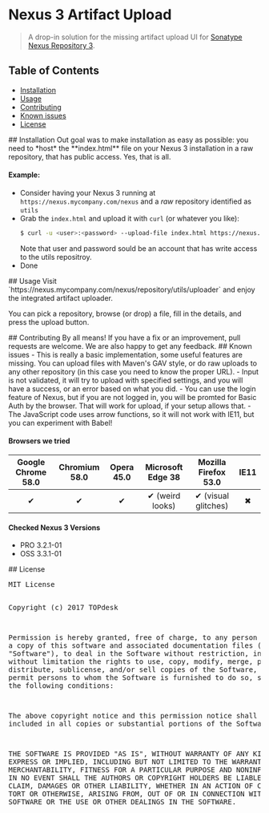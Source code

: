 # Nexus 3 Artifact Upload
> A drop-in solution for the missing artifact upload UI for [Sonatype Nexus Repository 3](https://www.sonatype.com/nexus-repository-oss).

## Table of Contents
- [Installation](#installation)
- [Usage](#usage)
- [Contributing](#contributing)
- [Known issues](#known_issues)
- [License](#license)

<a name="installation"/>
## Installation
Out goal was to make installation as easy as possible: you need to *host* the **index.html** file on your Nexus 3 installation in a raw repository, that has public access. Yes, that is all.

#### Example:
- Consider having your Nexus 3 running at `https://nexus.mycompany.com/nexus` and a *raw* repository identified as `utils`
- Grab the `index.html` and upload it with `curl` (or whatever you like):
  ```bash
  $ curl -u <user>:<password> --upload-file index.html https://nexus.mycompany.com/nexus/repository/utils/uploader
  ```
  Note that user and password sould be an account that has write access to the utils repositroy.
- Done

<a name="usage"/>
## Usage
Visit `https://nexus.mycompany.com/nexus/repository/utils/uploader` and enjoy the integrated artifact uploader.

You can pick a repository, browse (or drop) a file, fill in the details, and press the upload button.

<a name="contributing"/>
## Contributing
By all means! If you have a fix or an improvement, pull requests are welcome. We are also happy to get any feedback.

<a name="known_issues"/>
## Known issues
- This is really a basic implementation, some useful features are missing. You can upload files with Maven's GAV style, or do raw uploads to any other repository (in this case you need to know the proper URL).
- Input is not validated, it will try to upload with specified settings, and you will have a success, or an error based on what you did.
- You can use the login feature of Nexus, but if you are not logged in, you will be promted for Basic Auth by the browser. That will work for upload, if your setup allows that.
- The JavaScript code uses arrow functions, so it will not work with IE11, but you can experiment with Babel!

#### Browsers we tried

| Google Chrome 58.0 | Chromium 58.0 | Opera 45.0 | Microsoft Edge 38 | Mozilla Firefox 53.0 | IE11 |
| :----------------: | :-----------: | :--------: | :---------------: | :------------------: | :--: |
| ✔                  | ✔             | ✔          | ✔ (weird looks)   | ✔ (visual glitches)  | ✖    |

#### Checked Nexus 3 Versions
- PRO 3.2.1-01
- OSS 3.3.1-01

<a name="license"/>
## License
<pre>MIT License

Copyright (c) 2017 TOPdesk

Permission is hereby granted, free of charge, to any person obtaining a copy
of this software and associated documentation files (the "Software"), to deal
in the Software without restriction, including without limitation the rights
to use, copy, modify, merge, publish, distribute, sublicense, and/or sell
copies of the Software, and to permit persons to whom the Software is
furnished to do so, subject to the following conditions:

The above copyright notice and this permission notice shall be included in all
copies or substantial portions of the Software.

THE SOFTWARE IS PROVIDED "AS IS", WITHOUT WARRANTY OF ANY KIND, EXPRESS OR
IMPLIED, INCLUDING BUT NOT LIMITED TO THE WARRANTIES OF MERCHANTABILITY,
FITNESS FOR A PARTICULAR PURPOSE AND NONINFRINGEMENT. IN NO EVENT SHALL THE
AUTHORS OR COPYRIGHT HOLDERS BE LIABLE FOR ANY CLAIM, DAMAGES OR OTHER
LIABILITY, WHETHER IN AN ACTION OF CONTRACT, TORT OR OTHERWISE, ARISING FROM,
OUT OF OR IN CONNECTION WITH THE SOFTWARE OR THE USE OR OTHER DEALINGS IN THE
SOFTWARE.</pre>
